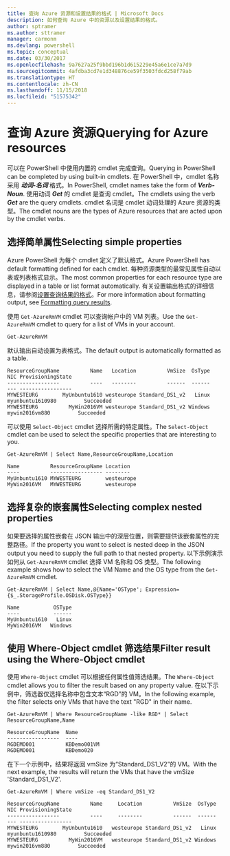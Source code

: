 ```yaml
---
title: 查询 Azure 资源和设置结果的格式 | Microsoft Docs
description: 如何查询 Azure 中的资源以及设置结果的格式。
author: sptramer
ms.author: sttramer
manager: carmonm
ms.devlang: powershell
ms.topic: conceptual
ms.date: 03/30/2017
ms.openlocfilehash: 9a7627a25f9bbd196b1d615229e45a6e1ce7a7d9
ms.sourcegitcommit: 4afdba3cd7e1d348876ce59f3503fdcd258f79ab
ms.translationtype: HT
ms.contentlocale: zh-CN
ms.lasthandoff: 11/15/2018
ms.locfileid: "51575342"
---
```

# <a name="querying-for-azure-resources"></a><span data-ttu-id="3cc53-103">查询 Azure 资源</span><span class="sxs-lookup"><span data-stu-id="3cc53-103">Querying for Azure resources</span></span>

<span data-ttu-id="3cc53-104">可以在 PowerShell 中使用内置的 cmdlet 完成查询。</span><span class="sxs-lookup"><span data-stu-id="3cc53-104">Querying in PowerShell can be completed by using built-in cmdlets.</span></span> <span data-ttu-id="3cc53-105">在 PowerShell 中，cmdlet 名称采用 **_动词-名词_** 格式。</span><span class="sxs-lookup"><span data-stu-id="3cc53-105">In PowerShell, cmdlet names take the form of **_Verb-Noun_**.</span></span> <span data-ttu-id="3cc53-106">使用动词 **_Get_** 的 cmdlet 是查询 cmdlet。</span><span class="sxs-lookup"><span data-stu-id="3cc53-106">The cmdlets using the verb **_Get_** are the query cmdlets.</span></span> <span data-ttu-id="3cc53-107">cmdlet 名词是 cmdlet 动词处理的 Azure 资源的类型。</span><span class="sxs-lookup"><span data-stu-id="3cc53-107">The cmdlet nouns are the types of Azure resources that are acted upon by the cmdlet verbs.</span></span>

## <a name="selecting-simple-properties"></a><span data-ttu-id="3cc53-108">选择简单属性</span><span class="sxs-lookup"><span data-stu-id="3cc53-108">Selecting simple properties</span></span>

<span data-ttu-id="3cc53-109">Azure PowerShell 为每个 cmdlet 定义了默认格式。</span><span class="sxs-lookup"><span data-stu-id="3cc53-109">Azure PowerShell has default formatting defined for each cmdlet.</span></span> <span data-ttu-id="3cc53-110">每种资源类型的最常见属性自动以表或列表格式显示。</span><span class="sxs-lookup"><span data-stu-id="3cc53-110">The most common properties for each resource type are displayed in a table or list format automatically.</span></span> <span data-ttu-id="3cc53-111">有关设置输出格式的详细信息，请参阅[设置查询结果的格式](formatting-output.md)。</span><span class="sxs-lookup"><span data-stu-id="3cc53-111">For more information about formatting output, see [Formatting query results](formatting-output.md).</span></span>

<span data-ttu-id="3cc53-112">使用 `Get-AzureRmVM` cmdlet 可以查询帐户中的 VM 列表。</span><span class="sxs-lookup"><span data-stu-id="3cc53-112">Use the `Get-AzureRmVM` cmdlet to query for a list of VMs in your account.</span></span>

```powershell-interactive
Get-AzureRmVM
```

<span data-ttu-id="3cc53-113">默认输出自动设置为表格式。</span><span class="sxs-lookup"><span data-stu-id="3cc53-113">The default output is automatically formatted as a table.</span></span>

```output
ResourceGroupName          Name   Location          VmSize  OsType              NIC ProvisioningState
-----------------          ----   --------          ------  ------              --- -----------------
MYWESTEURG        MyUnbuntu1610 westeurope Standard_DS1_v2   Linux myunbuntu1610980         Succeeded
MYWESTEURG          MyWin2016VM westeurope Standard_DS1_v2 Windows   mywin2016vm880         Succeeded
```

<span data-ttu-id="3cc53-114">可以使用 `Select-Object` cmdlet 选择所需的特定属性。</span><span class="sxs-lookup"><span data-stu-id="3cc53-114">The `Select-Object` cmdlet can be used to select the specific properties that are interesting to you.</span></span>

```powershell-interactive
Get-AzureRmVM | Select Name,ResourceGroupName,Location
```

```output
Name          ResourceGroupName Location
----          ----------------- --------
MyUnbuntu1610 MYWESTEURG        westeurope
MyWin2016VM   MYWESTEURG        westeurope
```

## <a name="selecting-complex-nested-properties"></a><span data-ttu-id="3cc53-115">选择复杂的嵌套属性</span><span class="sxs-lookup"><span data-stu-id="3cc53-115">Selecting complex nested properties</span></span>

<span data-ttu-id="3cc53-116">如果要选择的属性嵌套在 JSON 输出中的深层位置，则需要提供该嵌套属性的完整路径。</span><span class="sxs-lookup"><span data-stu-id="3cc53-116">If the property you want to select is nested deep in the JSON output you need to supply the full path to that nested property.</span></span> <span data-ttu-id="3cc53-117">以下示例演示如何从 `Get-AzureRmVM` cmdlet 选择 VM 名称和 OS 类型。</span><span class="sxs-lookup"><span data-stu-id="3cc53-117">The following example shows how to select the VM Name and the OS type from the `Get-AzureRmVM` cmdlet.</span></span>

```powershell-interactive
Get-AzureRmVM | Select Name,@{Name='OSType'; Expression={$_.StorageProfile.OSDisk.OSType}}
```

```output
Name           OSType
----           ------
MyUnbuntu1610   Linux
MyWin2016VM   Windows
```

## <a name="filter-result-using-the-where-object-cmdlet"></a><span data-ttu-id="3cc53-118">使用 Where-Object cmdlet 筛选结果</span><span class="sxs-lookup"><span data-stu-id="3cc53-118">Filter result using the Where-Object cmdlet</span></span>

<span data-ttu-id="3cc53-119">使用 `Where-Object` cmdlet 可以根据任何属性值筛选结果。</span><span class="sxs-lookup"><span data-stu-id="3cc53-119">The `Where-Object` cmdlet allows you to filter the result based on any property value.</span></span> <span data-ttu-id="3cc53-120">在以下示例中，筛选器仅选择名称中包含文本“RGD”的 VM。</span><span class="sxs-lookup"><span data-stu-id="3cc53-120">In the following example, the filter selects only VMs that have the text "RGD" in their name.</span></span>

```powershell-interactive
Get-AzureRmVM | Where ResourceGroupName -like RGD* | Select ResourceGroupName,Name
```

```output
ResourceGroupName  Name
-----------------  ----
RGDEMO001          KBDemo001VM
RGDEMO001          KBDemo020
```

<span data-ttu-id="3cc53-121">在下一个示例中，结果将返回 vmSize 为“Standard_DS1_V2”的 VM。</span><span class="sxs-lookup"><span data-stu-id="3cc53-121">With the next example, the results will return the VMs that have the vmSize 'Standard_DS1_V2'.</span></span>

```powershell-interactive
Get-AzureRmVM | Where vmSize -eq Standard_DS1_V2
```

```output
ResourceGroupName          Name     Location          VmSize  OsType              NIC ProvisioningState
-----------------          ----     --------          ------  ------              --- -----------------
MYWESTEURG        MyUnbuntu1610   westeurope Standard_DS1_v2   Linux myunbuntu1610980         Succeeded
MYWESTEURG          MyWin2016VM   westeurope Standard_DS1_v2 Windows   mywin2016vm880         Succeeded
```
